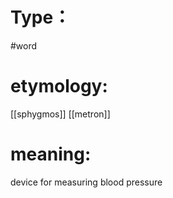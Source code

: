 # Type：
#word 
# etymology: 
[[sphygmos]]
[[metron]]
# meaning: 
device for measuring blood pressure